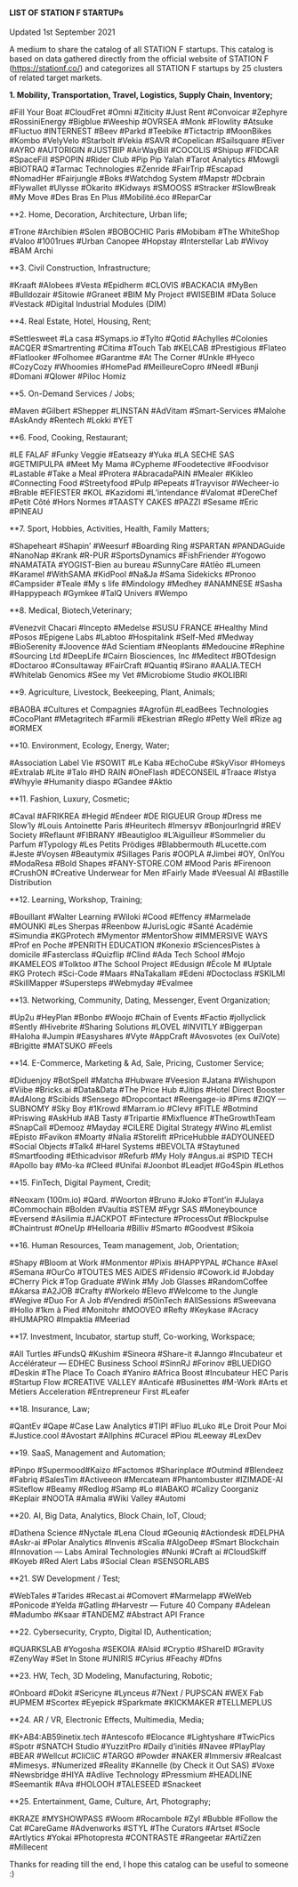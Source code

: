 #### LIST OF STATION F STARTUPs
Updated 1st September 2021

A medium to share the catalog of all STATION F startups. This catalog is based on data gathered directly from the official website of STATION F (https://stationf.co/) and categorizes all STATION F startups by 25 clusters of related target markets.



**1. Mobility, Transportation, Travel, Logistics, Supply Chain, Inventory;**

#Fill Your Boat #CloudFret #Omni #Ziticity #Just Rent #Convoicar #Zephyre #RossiniEnergy #Bigblue #Weeship #OVRSEA #Monk #Flowlity #Atsuke #Fluctuo #INTERNEST #Beev #Parkd #Teebike #Tictactrip #MoonBikes #Kombo #VelyVelo #Starbolt #Vekia #SAVR #Copelican #Sailsquare #Eiver #AYRO #AUTORIGIN #JUSTBIP #AirWayBill #COCOLIS #Shipup #FIDCAR #SpaceFill #SPOPIN #Rider Club #Pip Pip Yalah #Tarot Analytics #Mowgli #BIOTRAQ #Tarmac Technologies #Zenride #FairTrip #Escapad #NomadHer #Fairjungle #Boks #Watchdog System #Mapstr #Dcbrain #Flywallet #Ulysse #Okarito #Kidways #SMOOSS #Stracker #SlowBreak #My Move #Des Bras En Plus #Mobilité.éco #ReparCar



**2. Home, Decoration, Architecture, Urban life;

#Trone #Archibien #Solen #BOBOCHIC Paris #Mobibam #The WhiteShop #Valoo #1001rues #Urban Canopee #Hopstay #Interstellar Lab #Wivoy #BAM Archi



**3. Civil Construction, Infrastructure;

#Kraaft #Alobees #Vesta #Epidherm #CLOVIS #BACKACIA #MyBen #Bulldozair #Sitowie #Graneet #BIM My Project #WISEBIM #Data Soluce #Vestack #Digital Industrial Modules (DIM)



**4. Real Estate, Hotel, Housing, Rent;

#Settlesweet #La casa #Symaps.io #Tylto #Qotid #Achylles #Colonies #ACQER #Smartrenting #Citima #Touch Tab #KELCAB #Prestigious #Flateo #Flatlooker #Folhomee #Garantme #At The Corner #Unkle #Hyeco #CozyCozy #Whoomies #HomePad #MeilleureCopro #Needl #Bunji #Domani #Qlower #Piloc Homiz



**5. On-Demand Services / Jobs;

#Maven #Gilbert #Shepper #LINSTAN #AdVitam #Smart-Services #Malohe #AskAndy #Rentech #Lokki #YET



**6. Food, Cooking, Restaurant;

#LE FALAF #Funky Veggie #Eatseazy #Yuka #LA SECHE SAS #GETMIPULPA #Meet My Mama #Cypheme #Foodetective #Foodvisor #Lastable #Take a Meal #Protera #AbracadaPAIN #Mealer #Kikleo #Connecting Food #Streetyfood #Pulp #Pepeats #Trayvisor #Wecheer-io #Brable #EFIESTER #KOL #Kazidomi #L’intendance #Valomat #DereChef #Petit Côté #Hors Normes #TAASTY CAKES #PAZZI #Sesame #Eric #PINEAU



**7. Sport, Hobbies, Activities, Health, Family Matters;

#Shapeheart #Shapin’ #Weesurf #Boarding Ring #SPARTAN #PANDAGuide #NanoNap #Krank #R-PUR #SportsDynamics #FishFriender #Yogowo #NAMATATA #YOGIST-Bien au bureau #SunnyCare #Atlēo #Lumeen #Karamel #WithSAMA #KidPool #Na&Ja #Sama Sidekicks #Pronoo #Campsider #Teale #My s life #Mindology #Medhey #ANAMNESE #Sasha #Happypeach #Gymkee #TalQ Univers #Wempo



**8. Medical, Biotech,Veterinary;

#Venezvit Chacari #Incepto #Medelse #SUSU FRANCE #Healthy Mind #Posos #Epigene Labs #Labtoo #Hospitalink #Self-Med #Medway #BioSerenity #Joovence #Ad Scientiam #Neoplants #Medoucine #Rephine #Sourcing Ltd #DeepLife #Cairn Biosciences, Inc #Meditect #BOTdesign #Doctaroo #Consultaway #FairCraft #Quantiq #Sirano #AALIA.TECH #Whitelab Genomics #See my Vet #Microbiome Studio #KOLIBRI



**9. Agriculture, Livestock, Beekeeping, Plant, Animals;

#BAOBA #Cultures et Compagnies #Agrofün #LeadBees Technologies #CocoPlant #Metagritech #Farmili #Ekestrian #Reglo #Petty Well #Rize ag #ORMEX



**10. Environment, Ecology, Energy, Water;

#Association Label Vie #SOWIT #Le Kaba #EchoCube #SkyVisor #Homeys #Extralab #Lite #Talo #HD RAIN #OneFlash #DECONSEIL #Traace #Istya #Whyyle #Humanity diaspo #Gandee #Aktio




**11. Fashion, Luxury, Cosmetic;

#Caval #AFRIKREA #Hegid #Endeer #DE RIGUEUR Group #Dress me Slow’ly #Louis Antoinette Paris #Heuritech #Imersyv #BonjourIngrid #REV Society #Reflaunt #FIBRANY #Beautigloo #L’Aiguilleur #Sommelier du Parfum #Typology #Les Petits Prödiges #Blabbermouth #Lucette.com #Jeste #Voysen #Beautymix #Sillages Paris #OOPLA #Jimbei #OY, OnlYou #ModaResa #Bold Shapes #FANY-STORE.COM #Mood Paris #Firenoon #CrushON #Creative Underwear for Men #Fairly Made #Veesual AI #Bastille Distribution



**12. Learning, Workshop, Training;

#Bouillant #Walter Learning #Wiloki #Cood #Effency #Marmelade #MOUNKI #Les Sherpas #Reenbow #JurisLogic #Santé Académie #Simundia #KGProtech #Mymentor #MentorShow #IMMERSIVE WAYS #Prof en Poche #PENRITH EDUCATION #Konexio #SciencesPistes à domicile #Fasterclass #Quizflip #Clind #Ada Tech School #Mojo #KAMELEOS #Tolktoo #The School Project #Edusign #École M #Uptale #KG Protech #Sci-Code #Maars #NaTakallam #Edeni #Doctoclass #SKILMI #SkillMapper #Supersteps #Webmyday #Evalmee



**13. Networking, Community, Dating, Messenger, Event Organization;

#Up2u #HeyPlan #Bonbo #Woojo #Chain of Events #Factio #jollyclick #Sently #Hivebrite #Sharing Solutions #LOVEL #INVITLY #Biggerpan #Haloha #Jumpin #Easyshares #Vyte #AppCraft #Avosvotes (ex OuiVote) #Brigitte #MATSUKO #Feels



**14. E-Commerce, Marketing & Ad, Sale, Pricing, Customer Service;

#Diduenjoy #BotSpell #Matcha #Hubware #Veesion #Jatana #Wishupon #Viibe #Bricks.ai #Data&Data #The Price Hub #Jitips #Hotel Direct Booster #AdAlong #Scibids #Sensego #Dropcontact #Reengage-io #Pims #ZIQY — SUBNOMY #Sky Boy #1Krowd #Marram.io #Clevy #FITLE #Botmind #Priswing #AskHub #AB Tasty #Tripartie #Mixfluence #TheGrowthTeam #SnapCall #Demooz #Mayday #CILERE Digital Strategy #Wino #Lemlist #Episto #Favikon #Moarty #Nalia #Storelift #PriceHubble #ADYOUNEED #Social Objects #Talk4 #Harel Systems #BEVOLTA #Staytuned #Smartfooding #Ethicadvisor #Refurb #My Holy #Angus.ai #SPID TECH #Apollo bay #Mo-ka #Cleed #Unifai #Joonbot #Leadjet #Go4Spin #Lethos



**15. FinTech, Digital Payment, Credit;

#Neoxam (100m.io) #Qard. #Woorton #Bruno #Joko #Tont’in #Julaya #Commochain #Bolden #Vaultia #STEM #Fygr SAS #Moneybounce #Eversend #Asilimia #JACKPOT #Fintecture #ProcessOut #Blockpulse #Chaintrust #OneUp #Helloaria #Billiv #Smarto #Goodvest #Sikoia



**16. Human Resources, Team management, Job, Orientation;

#Shapy #Bloom at Work #Monmentor #Pixis #HAPPYPAL #Chance #Axel #Semana #OurCo #TOUTES MES AIDES #Fidensio #Cowork.id #Jobday #Cherry Pick #Top Graduate #Wink #My Job Glasses #RandomCoffee #Akarsa #A2JOB #Crafty #Workelo #Elevo #Welcome to the Jungle #Wegive #Duo For A Job #Vendredi #50inTech #AllSessions #Sweevana #Hollo #1km à Pied #Monitohr #MOOVEO #Refty #Keykase #Acracy #HUMAPRO #Impaktia #Meeriad



**17. Investment, Incubator, startup stuff, Co-working, Workspace;

#All Turtles #FundsQ #Kushim #Sineora #Share-it #Janngo #Incubateur et Accélérateur — EDHEC Business School #SinnRJ #Forinov #BLUEDIGO #Deskin #The Place To Coach #Yaniro #Africa Boost #Incubateur HEC Paris #Startup Flow #CREATIVE VALLEY #Anticafé #Businettes #M-Work #Arts et Métiers Acceleration #Entrepreneur First #Leafer



**18. Insurance, Law;

#QantEv #Qape #Case Law Analytics #TIPI #Fluo #Luko #Le Droit Pour Moi #Justice.cool #Avostart #Allphins #Curacel #Piou #Leeway #LexDev



**19. SaaS, Management and Automation;

#Pinpo #Supermood#Kaizo #Factomos #Sharinplace #Outmind #Blendeez #Fabriq #SalesTim #Activeeon #Mercateam #Phantombuster #IZIMADE-AI #Siteflow #Beamy #Redlog #Samp #Lo #IABAKO #Calizy Coorganiz #Keplair #NOOTA #Amalia #Wiki Valley #Automi



**20. AI, Big Data, Analytics, Block Chain, IoT, Cloud;

#Dathena Science #Nyctale #Lena Cloud #Geouniq #Actiondesk #DELPHA #Askr-ai #Polar Analytics #Invenis #Scalia #AlgoDeep #Smart Blockchain #Innovation — Labs Amiral Technologies #Nunki #Craft ai #CloudSkiff #Koyeb #Red Alert Labs #Social Clean #SENSORLABS



**21. SW Development / Test;

#WebTales #Tarides #Recast.ai #Comovert #Marmelapp #WeWeb #Ponicode #Yelda #Gatling #Harvestr — Future 40 Company #Adelean #Madumbo #Ksaar #TANDEMZ #Abstract API France



**22. Cybersecurity, Crypto, Digital ID, Authentication;

#QUARKSLAB #Yogosha #SEKOIA #Alsid #Cryptio #ShareID #Gravity #ZenyWay #Set In Stone #UNIRIS #Cyrius #Feachy #Dfns



**23. HW, Tech, 3D Modeling, Manufacturing, Robotic;

#Onboard #Dokit #Sericyne #Lynceus #7Next / PUPSCAN #WEX Fab #UPMEM #Scortex #Eyepick #Sparkmate #KICKMAKER #TELLMEPLUS



**24. AR / VR, Electronic Effects, Multimedia, Media;

#K+AB4:AB59inetix.tech #Antescofo #Elocance #Lightyshare #TwicPics #Spotr #SNATCH Studio #YuzzitPro #Daily d’initiés #Navee #PlayPlay #BEAR #Wellcut #CliCliC #TARGO #Powder #NAKER #Immersiv #Realcast #Mimesys. #Numerized #Reality #Kannelle (by Check it Out SAS) #Voxe #Newsbridge #HIYA #Adlive Technology #Pressmium #HEADLINE #Seemantik #Ava #HOLOOH #TALESEED #Snackeet



**25. Entertainment, Game, Culture, Art, Photography;

#KRAZE #MYSHOWPASS #Woom #Rocambole #Zyl #Bubble #Follow the Cat #CareGame #Advenworks #STYL #The Curators #Artset #Socle #Artlytics #Yokai #Photopresta #CONTRASTE #Rangeetar #ArtiZzen #Millecent




Thanks for reading till the end, I hope this catalog can be useful to someone :)






